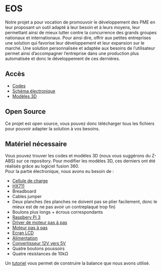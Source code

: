 # EOS
Notre projet a pour vocation de promouvoir le développement des PME en leur proposant un outil adapté à leur besoin et à leurs moyens, leur permettant ainsi de mieux lutter contre la concurrence des grands groupes nationaux et internationaux. Pour ainsi dire, offrir aux petites entreprises une solution qui favorise leur développement et leur expansion sur le marché.
Une solution personnalisée et adaptée aux besoins de l’utilisateur permet ainsi d’accompagner l’entreprise dans une production plus automatisée et donc le développement de ces dernières.


## Accès
* [Codes](https://github.com/HugJax/EOS/tree/main/Codes)
* [Schéma électronique](https://github.com/HugJax/EOS/tree/main/Electronique)
* [Modèles 3D](https://github.com/HugJax/EOS/tree/main/Mod%C3%A8les%203D)


## Open Source
Ce projet est open source, vous pouvez donc télécharger tous les fichiers pour pouvoir adapter la solution à vos besoins.


## Matériel nécessaire
Vous pouvez trouver les codes et modèles 3D (nous vous suggérons du Z-ABS) sur ce repository. Pour modifier les modèles 3D, ces derniers ont été réalisés grâce au logiciel fusion 360.  
Pour la partie électronique, nous avons eu besoin de :
* [Cellule de charge](https://www.amazon.fr/s?k=Cellule+de+charge&__mk_fr_FR=%C3%85M%C3%85%C5%BD%C3%95%C3%91&ref=nb_sb_noss_2&tag=754fr-21)
* [HX711](https://www.amazon.fr/s?k=HX711&__mk_fr_FR=%C3%85M%C3%85%C5%BD%C3%95%C3%91&ref=nb_sb_noss_2)
* Breadboard
* Cables jumper
* Deux planches (les planches ne doivent pas se plier facilement, donc le mieux est de ne pas avoir un contreplaqué trop fin)
* Boulons plus longs + écrous correspondants
* [Raspbery Pi 3](https://www.raspberrypi.com/products/raspberry-pi-3-model-b/)
* [Driver de moteur pas à pas](https://www.amazon.fr/azdelivery-A4988-dmos-baguettes-dissipateur-thermique/dp/B01N9QOJ99/ref=sr_1_5?__mk_fr_FR=ÅMÅŽÕÑ&crid=1ULCTZJZIXN6R&keywords=a4988&qid=1643294036&s=computers&sprefix=a4988%2Ccomputers%2C87&sr=1-5)
* [Moteur pas à pas](https://www.amazon.fr/dp/B00PNEQUZ2/)
* [Ecran LCD](https://www.amazon.fr/AZDelivery-HD44780-1602-Module-16-caractères-Arduino-Display/dp/B079T264ZZ/ref=sr_1_7?__mk_fr_FR=ÅMÅŽÕÑ&crid=2UM9VVTDYC33R&keywords=écran+lcd+1602&qid=1643294070&s=computers&sprefix=écran+lcd+1602%2Ccomputers%2C92&sr=1-7)
* [Alimentation](https://www.amazon.fr/dp/B083LWHWKC)
* [Convertisseur 12V vers 5V](https://www.amazon.fr/dp/B07SRXR1VT/)
* Quatre boutons poussoirs
* Quatre résistances de 10kΩ  

Un [tutoriel](https://raspberrypi-tutorials.fr/construire-une-balance-numerique-raspberry-pi-avec-capteur-de-poids-hx711/) vous permet de construire la balance que nous avons utilisé.
